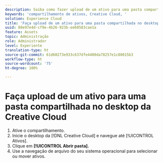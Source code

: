```yaml
---
description: Saiba como fazer upload de um ativo para uma pasta compartilhada do desktop da Creative Cloud para a Experience Cloud.
keywords: 'compartilhamento de ativos, Creative Cloud, '
solution: Experience Cloud
title: 'Faça upload de um ativo para uma pasta compartilhada no desktop da Creative Cloud '
uuid: 88e97e4d-cf9e-4b26-923b-ee60583cae1a
feature: Assets
topic: Administração
role: Administrador
level: Experiente
translation-type: ht
source-git-commit: 61d60273e933c637dfe4400da78257e1c80015b3
workflow-type: ht
source-wordcount: '75'
ht-degree: 100%

---
```



# Faça upload de um ativo para uma pasta compartilhada no desktop da Creative Cloud

1. Ative o compartilhamento.
1. Inicie o desktop da [!DNL Creative Cloud] e navegue até [!UICONTROL Ativos].
1. Clique em **[!UICONTROL Abrir pasta].**
1. Use a navegação de arquivo do seu sistema operacional para selecionar ou mover ativos.
